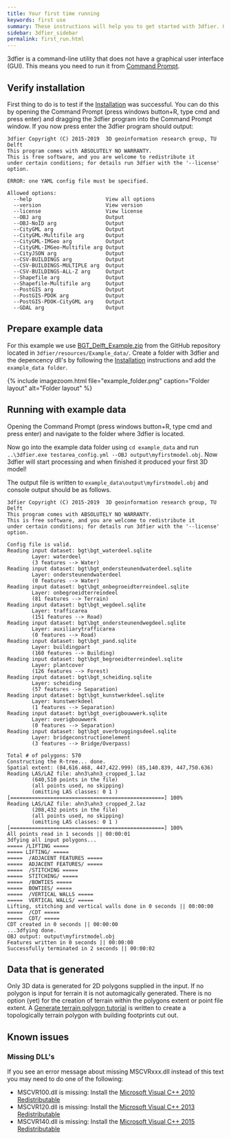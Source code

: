 ```yaml
---
title: Your first time running
keywords: first use
summary: These instructions will help you to get started with 3dfier. Other sections will provide additional information on the use of the software.
sidebar: 3dfier_sidebar
permalink: first_run.html
---
```


3dfier is a command-line utility that does not have a graphical user interface (GUI). This means you need to run it from [Command Prompt](https://www.lifewire.com/how-to-open-command-prompt-2618089).

## Verify installation
First thing to do is to test if the [Installation]({{site.baseurl}}/installation) was successful.
You can do this by opening the Command Prompt (press windows button+R, type cmd and press enter) and dragging the 3dfier program into the Command Prompt window. If you now press enter the 3dfier program should output:

```
3dfier Copyright (C) 2015-2019  3D geoinformation research group, TU Delft
This program comes with ABSOLUTELY NO WARRANTY.
This is free software, and you are welcome to redistribute it
under certain conditions; for details run 3dfier with the '--license' option.

ERROR: one YAML config file must be specified.

Allowed options:
  --help                        View all options
  --version                     View version
  --license                     View license
  --OBJ arg                     Output
  --OBJ-NoID arg                Output
  --CityGML arg                 Output
  --CityGML-Multifile arg       Output
  --CityGML-IMGeo arg           Output
  --CityGML-IMGeo-Multifile arg Output
  --CityJSON arg                Output
  --CSV-BUILDINGS arg           Output
  --CSV-BUILDINGS-MULTIPLE arg  Output
  --CSV-BUILDINGS-ALL-Z arg     Output
  --Shapefile arg               Output
  --Shapefile-Multifile arg     Output
  --PostGIS arg                 Output
  --PostGIS-PDOK arg            Output
  --PostGIS-PDOK-CityGML arg    Output
  --GDAL arg                    Output
```

## Prepare example data
For this example we use [BGT_Delft_Example.zip](https://github.com/{{site.repository}}/raw/master/resources/Example_data/BGT_Delft_Example.zip) from the GitHub repository located in `3dfier/resources/Example_data/`. Create a folder with 3dfier and the depencency dll's by following the [Installation]({{site.baseurl}}/installation) instructions and add the `example_data folder`.

{% include imagezoom.html file="example_folder.png" caption="Folder layout" alt="Folder layout" %}

## Running with example data
Opening the Command Prompt (press windows button+R, type cmd and press enter) and navigate to the folder where 3dfier is located.

Now go into the example data folder using `cd example_data` and run `..\3dfier.exe testarea_config.yml --OBJ output\myfirstmodel.obj`. Now 3dfier will start processing and when finished it produced your first 3D model!

The output file is written to `example_data\output\myfirstmodel.obj` and console output should be as follows.

```
3dfier Copyright (C) 2015-2019  3D geoinformation research group, TU Delft
This program comes with ABSOLUTELY NO WARRANTY.
This is free software, and you are welcome to redistribute it
under certain conditions; for details run 3dfier with the '--license' option.

Config file is valid.
Reading input dataset: bgt\bgt_waterdeel.sqlite
        Layer: waterdeel
        (3 features --> Water)
Reading input dataset: bgt\bgt_ondersteunendwaterdeel.sqlite
        Layer: ondersteunendwaterdeel
        (0 features --> Water)
Reading input dataset: bgt\bgt_onbegroeidterreindeel.sqlite
        Layer: onbegroeidterreindeel
        (81 features --> Terrain)
Reading input dataset: bgt\bgt_wegdeel.sqlite
        Layer: trafficarea
        (151 features --> Road)
Reading input dataset: bgt\bgt_ondersteunendwegdeel.sqlite
        Layer: auxiliarytrafficarea
        (0 features --> Road)
Reading input dataset: bgt\bgt_pand.sqlite
        Layer: buildingpart
        (160 features --> Building)
Reading input dataset: bgt\bgt_begroeidterreindeel.sqlite
        Layer: plantcover
        (126 features --> Forest)
Reading input dataset: bgt\bgt_scheiding.sqlite
        Layer: scheiding
        (57 features --> Separation)
Reading input dataset: bgt\bgt_kunstwerkdeel.sqlite
        Layer: kunstwerkdeel
        (1 features --> Separation)
Reading input dataset: bgt\bgt_overigbouwwerk.sqlite
        Layer: overigbouwwerk
        (0 features --> Separation)
Reading input dataset: bgt\bgt_overbruggingsdeel.sqlite
        Layer: bridgeconstructionelement
        (3 features --> Bridge/Overpass)

Total # of polygons: 570
Constructing the R-tree... done.
Spatial extent: (84,616.468, 447,422.999) (85,140.839, 447,750.636)
Reading LAS/LAZ file: ahn3\ahn3_cropped_1.laz
        (640,510 points in the file)
        (all points used, no skipping)
        (omitting LAS classes: 0 1 )
[==================================================] 100%
Reading LAS/LAZ file: ahn3\ahn3_cropped_2.laz
        (208,432 points in the file)
        (all points used, no skipping)
        (omitting LAS classes: 0 1 )
[==================================================] 100%
All points read in 1 seconds || 00:00:01
3dfying all input polygons...
===== /LIFTING =====
===== LIFTING/ =====
=====  /ADJACENT FEATURES =====
=====  ADJACENT FEATURES/ =====
=====  /STITCHING =====
=====  STITCHING/ =====
=====  /BOWTIES =====
=====  BOWTIES/ =====
=====  /VERTICAL WALLS =====
=====  VERTICAL WALLS/ =====
Lifting, stitching and vertical walls done in 0 seconds || 00:00:00
=====  /CDT =====
=====  CDT/ =====
CDT created in 0 seconds || 00:00:00
...3dfying done.
OBJ output: output\myfirstmodel.obj
Features written in 0 seconds || 00:00:00
Successfully terminated in 2 seconds || 00:00:02
```

## Data that is generated
Only 3D data is generated for 2D polygons supplied in the input. If no polygon is input for terrain it is not automagically generated. There is no option (yet) for the creation of terrain within the polygons extent or point file extent. A [Generate terrain polygon tutorial]({{site.baseurl}}/generate_terrain) is written to create a topologically terrain polygon with building footprints cut out.

## Known issues
### Missing DLL's
If you see an error message about missing MSCVRxxx.dll instead of this text you may need to do one of the following:

* MSCVR100.dll is missing: Install the [Microsoft Visual C++ 2010 Redistributable](https://www.microsoft.com/en-us/download/details.aspx?id=14632)
* MSCVR120.dll is missing: Install the [Microsoft Visual C++ 2013 Redistributable](https://www.microsoft.com/en-us/download/details.aspx?id=40784)
* MSCVR140.dll is missing: Install the [Microsoft Visual C++ 2015 Redistributable](https://www.microsoft.com/en-us/download/details.aspx?id=48145)
